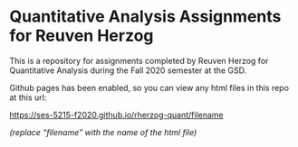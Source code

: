 # Quantitative Analysis Assignments for Reuven Herzog

This is a repository for assignments completed by Reuven Herzog for Quantitative Analysis during the Fall 2020 semester at the GSD.

Github pages has been enabled, so you can view any html files in this repo at this url:

https://ses-5215-f2020.github.io/rherzog-quant/filename

*(replace “filename” with the name of the html file)*
